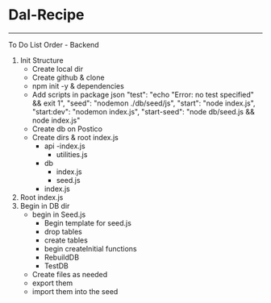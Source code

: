 # Dal-Recipe

---

To Do List Order - Backend

1. Init Structure
   - Create local dir
   - Create github & clone
   - npm init -y & dependencies
   - Add scripts in package json
     "test": "echo \"Error: no test specified\" && exit 1",
     "seed": "nodemon ./db/seed/js",
     "start": "node index.js",
     "start:dev": "nodemon index.js",
     "start-seed": "node db/seed.js && node index.js"
   - Create db on Postico
   - Create dirs & root index.js
     - api
       -index.js
       - utilities.js
     - db
       - index.js
       - seed.js
     - index.js
2. Root index.js
3. Begin in DB dir
   - begin in Seed.js
      - Begin template for seed.js
      - drop tables
      - create tables
      - begin createInitial functions
      - RebuildDB
      - TestDB
   - Create files as needed
   - export them
   - import them into the seed
   
  
